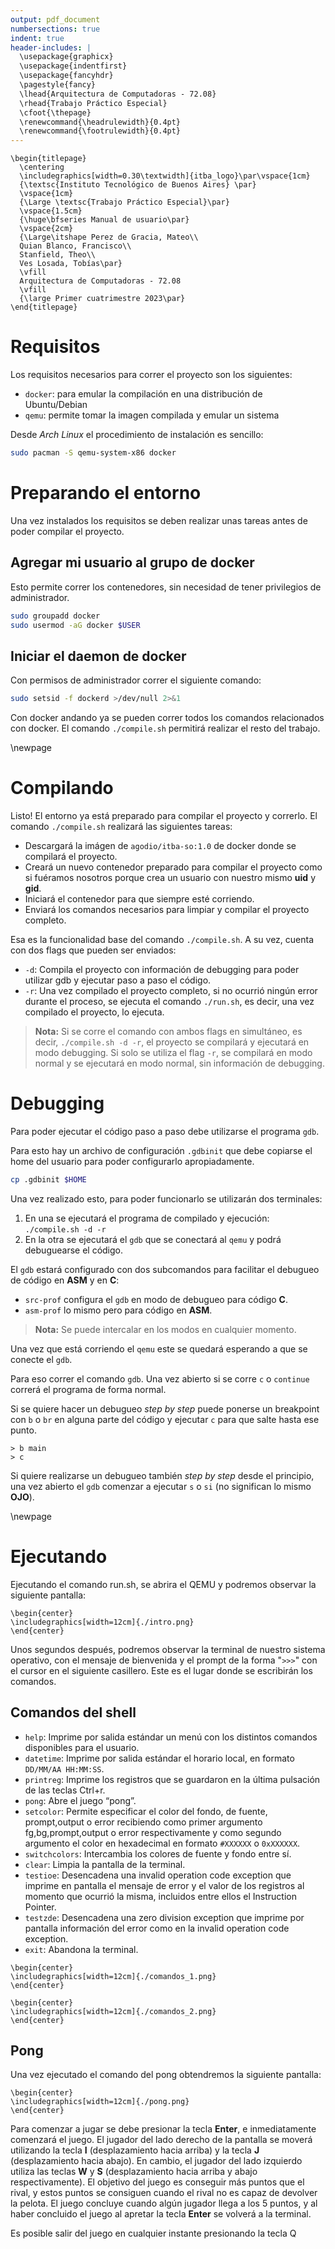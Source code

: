 ```yaml
---
output: pdf_document
numbersections: true
indent: true
header-includes: |
  \usepackage{graphicx}
  \usepackage{indentfirst}
  \usepackage{fancyhdr}
  \pagestyle{fancy}
  \lhead{Arquitectura de Computadoras - 72.08}
  \rhead{Trabajo Práctico Especial}
  \cfoot{\thepage}
  \renewcommand{\headrulewidth}{0.4pt}
  \renewcommand{\footrulewidth}{0.4pt}
---
```


```{=latex}
\begin{titlepage}
  \centering
  \includegraphics[width=0.30\textwidth]{itba_logo}\par\vspace{1cm}
  {\textsc{Instituto Tecnológico de Buenos Aires} \par}
  \vspace{1cm}
  {\Large \textsc{Trabajo Práctico Especial}\par}
  \vspace{1.5cm}
  {\huge\bfseries Manual de usuario\par}
  \vspace{2cm}
  {\Large\itshape Perez de Gracia, Mateo\\
  Quian Blanco, Francisco\\
  Stanfield, Theo\\
  Ves Losada, Tobías\par}
  \vfill
  Arquitectura de Computadoras - 72.08
  \vfill
  {\large Primer cuatrimestre 2023\par}
\end{titlepage}
```

# Requisitos

Los requisitos necesarios para correr el proyecto son los siguientes:

* `docker`: para emular la compilación en una distribución de Ubuntu/Debian
* `qemu`: permite tomar la imagen compilada y emular un sistema

Desde _Arch Linux_ el procedimiento de instalación es sencillo:

```bash
sudo pacman -S qemu-system-x86 docker
```

# Preparando el entorno

Una vez instalados los requisitos se deben realizar unas tareas antes de poder compilar el proyecto.

## Agregar mi usuario al grupo de docker

Esto permite correr los contenedores, sin necesidad de tener privilegios de administrador.

```bash
sudo groupadd docker
sudo usermod -aG docker $USER
```

## Iniciar el daemon de docker

Con permisos de administrador correr el siguiente comando:

```bash
sudo setsid -f dockerd >/dev/null 2>&1
```

Con docker andando ya se pueden correr todos los comandos relacionados con docker. El comando `./compile.sh` permitirá realizar el resto del trabajo.

\newpage
# Compilando

Listo! El entorno ya está preparado para compilar el proyecto y correrlo. El comando `./compile.sh` realizará las siguientes tareas:

* Descargará la imágen de `agodio/itba-so:1.0` de docker donde se compilará el proyecto.
* Creará un nuevo contenedor preparado para compilar el proyecto como si fuéramos nosotros porque crea un usuario con nuestro mismo **uid** y **gid**.
* Iniciará el contenedor para que siempre esté corriendo.
* Enviará los comandos necesarios para limpiar y compilar el proyecto completo.

Esa es la funcionalidad base del comando `./compile.sh`. A su vez, cuenta con dos flags que pueden ser enviados:

* `-d`: Compila el proyecto con información de debugging para poder utilizar gdb y ejecutar paso a paso el código.
* `-r`: Una vez compilado el proyecto completo, si no ocurrió ningún error durante el proceso, se ejecuta el comando `./run.sh`, es decir, una vez compilado el proyecto, lo ejecuta.

> **Nota:** Si se corre el comando con ambos flags en simultáneo, es decir, `./compile.sh -d -r`, el proyecto se compilará y ejecutará en modo debugging. Si solo se utiliza el flag `-r`, se compilará en modo normal y se ejecutará en modo normal, sin información de debugging.

# Debugging

Para poder ejecutar el código paso a paso debe utilizarse el programa `gdb`.

Para esto hay un archivo de configuración `.gdbinit` que debe copiarse el home del usuario para poder configurarlo apropiadamente.

```sh
cp .gdbinit $HOME
```

Una vez realizado esto, para poder funcionarlo se utilizarán dos terminales:

1. En una se ejecutará el programa de compilado y ejecución: `./compile.sh -d -r`
2. En la otra se ejecutará el `gdb` que se conectará al `qemu` y podrá debuguearse el código.

El `gdb` estará configurado con dos subcomandos para facilitar el debugueo de código en **ASM** y en **C**:

* `src-prof` configura el `gdb` en modo de debugueo para código **C**.
* `asm-prof` lo mismo pero para código en **ASM**.

> **Nota:** Se puede intercalar en los modos en cualquier momento.

Una vez que está corriendo el `qemu` este se quedará esperando a que se conecte el `gdb`.

Para eso correr el comando `gdb`. Una vez abierto si se corre `c` o `continue` correrá el programa de forma normal.

Si se quiere hacer un debugueo _step by step_ puede ponerse un breakpoint con `b` o `br` en alguna parte del código y ejecutar `c` para que salte hasta ese punto.

```gdb
> b main
> c
```

Si quiere realizarse un debugueo también _step by step_ desde el principio, una vez abierto el `gdb` comenzar a ejecutar `s` o `si` (no significan lo mismo **OJO**).

\newpage
# Ejecutando

Ejecutando el comando run.sh, se abrira el QEMU y podremos observar la siguiente pantalla:

```{=latex}
\begin{center}
\includegraphics[width=12cm]{./intro.png}
\end{center}
```

Unos segundos después, podremos observar la terminal de nuestro sistema operativo, con el mensaje de bienvenida y el prompt de la forma "`>>>`" con el cursor en el siguiente casillero. Este es el lugar donde se escribirán los comandos.

## Comandos del shell

* `help`: Imprime por salida estándar un menú con los distintos comandos disponibles para el usuario.
* `datetime`: Imprime por salida estándar el horario local, en formato `DD/MM/AA HH:MM:SS`.
* `printreg`: Imprime los registros que se guardaron en la última pulsación de las teclas Ctrl+r.
* `pong`: Abre el juego “pong”.
* `setcolor`: Permite especificar el color del fondo, de fuente, prompt,output o error recibiendo como primer argumento fg,bg,prompt,output o error respectivamente y como segundo argumento el color en hexadecimal en formato `#XXXXXX` o `0xXXXXXX`.
* `switchcolors`: Intercambia los colores de fuente y fondo entre sí.
* `clear`: Limpia la pantalla de la terminal.
* `testioe`: Desencadena una invalid operation code exception que imprime en pantalla el mensaje de error y el valor de los registros al momento que ocurrió la misma, incluidos entre ellos el Instruction Pointer.
* `testzde`: Desencadena una zero division exception que imprime por pantalla información del error como en la invalid operation code exception.
* `exit`: Abandona la terminal.

```{=latex}
\begin{center}
\includegraphics[width=12cm]{./comandos_1.png}
\end{center}
```

```{=latex}
\begin{center}
\includegraphics[width=12cm]{./comandos_2.png}
\end{center}
```

## Pong

Una vez ejecutado el comando del pong obtendremos la siguiente pantalla:

```{=latex}
\begin{center}
\includegraphics[width=12cm]{./pong.png}
\end{center}
```

Para comenzar a jugar se debe presionar la tecla **Enter**, e inmediatamente comenzará el juego. El jugador del lado derecho de la pantalla se moverá utilizando la tecla **I** (desplazamiento hacia arriba) y la tecla **J** (desplazamiento hacia abajo). En cambio, el jugador del lado izquierdo utiliza las teclas **W** y **S** (desplazamiento hacia arriba y abajo respectivamente). El objetivo del juego es conseguir más puntos que el rival, y estos puntos se consiguen cuando el rival no es capaz de devolver la pelota. El juego concluye cuando algún jugador llega a los 5 puntos, y al haber concluido el juego al apretar la tecla **Enter** se volverá a la terminal.

Es posible salir del juego en cualquier instante presionando la tecla Q
